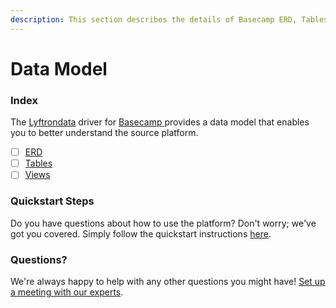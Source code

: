 ```yaml
---
description: This section describes the details of Basecamp ERD, Tables, and Views.
---
```


# Data Model

### Index

The  [Lyftrondata](https://www.lyftrondata.com/) driver for [Basecamp](https://www.lyftrondata.com/integration/basecamp/)[ ](https://www.lyftrondata.com/integration/basecamp/)provides a data model that enables you to better understand the source platform.

* [ ] [ERD](../../../business-analytics/basecamp/data-model/erd.md)
* [ ] [Tables](../../../business-analytics/basecamp/data-model/tables.md)
* [ ] [Views](../../../business-analytics/basecamp/data-model/views.md)

### Quickstart Steps

Do you have questions about how to use the platform? Don't worry; we've got you covered. Simply follow the quickstart instructions [here](../../../../quickstart-steps.md).

### Questions? <a href="#questions" id="questions"></a>

We're always happy to help with any other questions you might have! [Set up a meeting with our experts](https://www.lyftrondata.com/book-a-meeting/).

